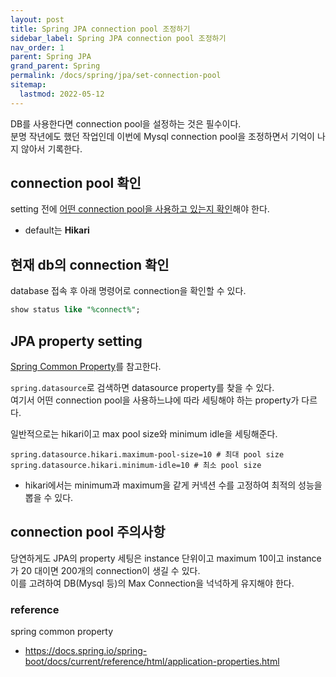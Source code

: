 ```yaml
---
layout: post
title: Spring JPA connection pool 조정하기
sidebar_label: Spring JPA connection pool 조정하기
nav_order: 1
parent: Spring JPA
grand_parent: Spring
permalink: /docs/spring/jpa/set-connection-pool
sitemap:
  lastmod: 2022-05-12
---
```


DB를 사용한다면 connection pool을 설정하는 것은 필수이다.  
분명 작년에도 했던 작업인데 이번에 Mysql connection pool을 조정하면서 기억이 나지 않아서 기록한다.


## connection pool 확인

setting 전에 [어떤 connection pool을 사용하고 있는지 확인](/docs/spring/jpa/find-connection-pool)해야 한다.
- default는 **Hikari**

## 현재 db의 connection 확인

database 접속 후 아래 명령어로 connection을 확인할 수 있다.
```sql
show status like "%connect%";
```

## JPA property setting

[Spring Common Property](https://docs.spring.io/spring-boot/docs/current/reference/html/application-properties.html#appendix.application-properties.data)를 참고한다.  

`spring.datasource`로 검색하면 datasource property를 찾을 수 있다.  
여기서 어떤 connection pool을 사용하느냐에 따라 세팅해야 하는 property가 다르다.

일반적으로는 hikari이고 max pool size와 minimum idle을 세팅해준다.  
```property
spring.datasource.hikari.maximum-pool-size=10 # 최대 pool size
spring.datasource.hikari.minimum-idle=10 # 최소 pool size
```
- hikari에서는 minimum과 maximum을 같게 커넥션 수를 고정하여 최적의 성능을 뽑을 수 있다.


## connection pool 주의사항

당연하게도 JPA의 property 세팅은 instance 단위이고 maximum 10이고 instance가 20 대이면 200개의 connection이 생길 수 있다.  
이를 고려하여 DB(Mysql 등)의 Max Connection을 넉넉하게 유지해야 한다.  


### reference

spring common property
- https://docs.spring.io/spring-boot/docs/current/reference/html/application-properties.html